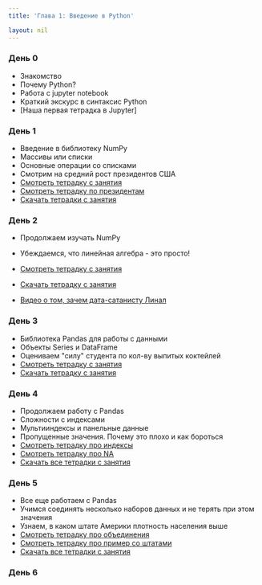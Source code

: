 ```yaml
---
title: 'Глава 1: Введение в Python'

layout: nil
---
```


### День 0

* Знакомство
* Почему Python?
* Работа с jupyter notebook
* Краткий экскурс в синтаксис Python
* [Наша первая тетрадка в Jupyter]

### День 1

* Введение в библиотеку NumPy
* Массивы или списки
* Основные операции со списками
* Смотрим на средний рост президентов США
* [Смотреть тетрадку с занятия](https://nbviewer.jupyter.org/github/MidiukinM/ML/blob/master/docs/notebooks/Chapter_1/view/Intro_to_numpy.ipynb)
* [Смотреть тетрадку по президентам](https://nbviewer.jupyter.org/github/MidiukinM/ML/blob/master/docs/notebooks/Chapter_1/view/ex_height.ipynb)
* [Скачать тетрадки с занятия](https://github.com/MidiukinM/ML/blob/master/docs/notebooks/Chapter_1/Day-1.zip?raw=true)


### День 2

* Продолжаем изучать NumPy
* Убеждаемся, что линейная алгебра - это просто!
* [Смотреть тетрадку с занятия](https://nbviewer.jupyter.org/github/MidiukinM/ML/blob/master/docs/notebooks/Chapter_1/view/linear_alg.ipynb)
* [Скачать тетрадку с занятия](https://github.com/MidiukinM/ML/blob/master/docs/notebooks/Chapter_1/Day-2.zip?raw=true)

* [Видео о том, зачем дата-сатанисту Линал](https://www.youtube.com/watch?time_continue=1&v=Or119IXozCM)


### День 3

* Библиотека Pandas для работы с данными
* Объекты Series и DataFrame
* Оцениваем "силу" студента по кол-ву выпитых коктейлей
* [Смотреть тетрадку с занятия](https://nbviewer.jupyter.org/github/MidiukinM/ML/blob/master/docs/notebooks/Chapter_1/view/obj_in_pandas.ipynb)
* [Скачать тетрадку с занятия](https://github.com/MidiukinM/ML/blob/master/docs/notebooks/Chapter_1/Day-3.zip?raw=true)


### День 4

* Продолжаем работу с Pandas
* Сложности с индексами
* Мультииндексы и панельные данные
* Пропущенные значения. Почему это плохо и как бороться
* [Смотреть тетрадку про индексы](https://nbviewer.jupyter.org/github/MidiukinM/ML/blob/master/docs/notebooks/Chapter_1/view/index_pandas.ipynb)
* [Смотреть тетрадку про NA](https://nbviewer.jupyter.org/github/MidiukinM/ML/blob/master/docs/notebooks/Chapter_1/view/NaN.ipynb)
* [Скачать все тетрадки с занятия](https://github.com/MidiukinM/ML/blob/master/docs/notebooks/Chapter_1/Day-4.zip?raw=true)

### День 5

* Все еще работаем с Pandas
* Учимся соединять несколько наборов данных и не терять при этом значения
* Узнаем, в каком штате Америки плотность населения выше
* [Смотреть тетрадку про объединения](https://nbviewer.jupyter.org/github/MidiukinM/ML/blob/master/docs/notebooks/Chapter_1/view/join_data.ipynb)
* [Смотреть тетрадку про пример со штатами](https://nbviewer.jupyter.org/github/MidiukinM/ML/blob/master/docs/notebooks/Chapter_1/view/ex_join.ipynb)
* [Скачать все тетрадки с занятия](https://github.com/MidiukinM/ML/blob/master/docs/notebooks/Chapter_1/Day-5.zip?raw=true)

### День 6
